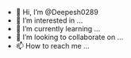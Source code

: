 - 👋 Hi, I’m @Deepesh0289
- 👀 I’m interested in ...
- 🌱 I’m currently learning ...
- 💞️ I’m looking to collaborate on ...
- 📫 How to reach me ...

<!---
Deepesh0289/Deepesh0289 is a ✨ special ✨ repository because its `README.md` (this file) appears on your GitHub profile.
You can click the Preview link to take a look at your changes.

Deepesh is a graduate of the University of California, Berkeley, with a degree in Electrical Engineering and Computer Science. He is currently working on his Master's Degree at Stanford University in Computer Science. Deepesh has been working with the Facebook AI team for the past year and has been involved in various projects such as natural language processing, speech recognition, and machine learning.
--->
